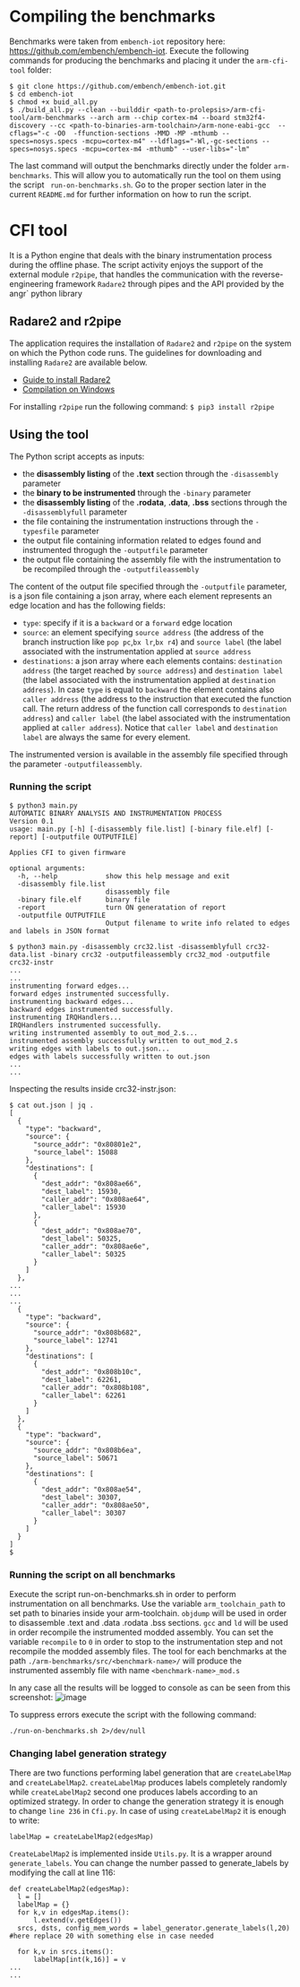 # Compiling the benchmarks
Benchmarks were taken from `embench-iot` repository here: https://github.com/embench/embench-iot.
Execute the following commands for producing the benchmarks and placing it under the `arm-cfi-tool` folder:
```
$ git clone https://github.com/embench/embench-iot.git
$ cd embench-iot
$ chmod +x buid_all.py
$ ./build_all.py --clean --builddir <path-to-prolepsis>/arm-cfi-tool/arm-benchmarks --arch arm --chip cortex-m4 --board stm32f4-discovery --cc <path-to-binaries-arm-toolchain>/arm-none-eabi-gcc  --cflags="-c -O0  -ffunction-sections -MMD -MP -mthumb --specs=nosys.specs -mcpu=cortex-m4" --ldflags="-Wl,-gc-sections --specs=nosys.specs -mcpu=cortex-m4 -mthumb" --user-libs="-lm"

```
The last command will output the benchmarks directly under the folder `arm-benchmarks`. This will allow you to automatically run the tool on them using the script ` run-on-benchmarks.sh`. Go to the proper section later in the current `README.md` for further information on how to run the script.


# CFI tool

It is a Python engine that deals with the binary instrumentation process during the offline phase.
The script activity enjoys the support of the external module `r2pipe`, that handles the communication with the reverse-engineering framework `Radare2` through pipes and the API provided by the angr` python library 

## Radare2 and r2pipe

The application requires the installation of `Radare2` and `r2pipe` on the system on which the Python code runs. The guidelines for downloading and installing `Radare2` are available below.

- [Guide to install Radare2](https://github.com/radareorg/radare2)
- [Compilation on Windows](https://radare.gitbooks.io/radare2book/content/first_steps/windows_compilation.html)

For installing `r2pipe` run the following command:
`$ pip3 install r2pipe`

## Using the tool

The Python script accepts as inputs:
- the **disassembly listing** of the **.text** section  through the `-disassembly` parameter
- the **binary to be instrumented** through the `-binary` parameter
- the **disassembly listing** of the **.rodata**, **.data**, **.bss** sections through the `-disassemblyfull` parameter
- the file containing the instrumentation instructions through the `-typesfile` parameter
- the output file containing information related to edges found and instrumented throgugh the `-outputfile` parameter
- the output file containing the assembly file with the instrumentation to be recompiled through the `-outputfileassembly`


The content of the output file specified through the `-outputfile` parameter, is a json file containing a json array, where each element represents an edge location and has the following fields:
- `type`: specify if it is a `backward` or a `forward` edge location
- `source`: an element specifying `source address` (the address of the branch instruction like `pop pc`,`bx lr`,`bx r4`) and `source label` (the label associated with the instrumentation applied at `source address`
- `destinations`: a json array where each elements contains: `destination address` (the target reached by `source address`) and `destination label` (the label associated with the instrumentation applied at `destination address`). In case `type` is equal to `backward` the element contains also `caller address` (the address to the instruction that executed the function call. The return address of the function call corresponds to `destination address`) and `caller label` (the label associated with the instrumentation applied at `caller address`). Notice that `caller label` and `destination label` are always the same for every element.

The instrumented version is available in the assembly file specified through the parameter `-outputfileassembly`.


### Running the script
```
$ python3 main.py
AUTOMATIC BINARY ANALYSIS AND INSTRUMENTATION PROCESS
Version 0.1
usage: main.py [-h] [-disassembly file.list] [-binary file.elf] [-report] [-outputfile OUTPUTFILE]

Applies CFI to given firmware

optional arguments:
  -h, --help            show this help message and exit
  -disassembly file.list
                        disassembly file
  -binary file.elf      binary file
  -report               turn ON generatation of report
  -outputfile OUTPUTFILE
                        Output filename to write info related to edges and labels in JSON format
```


```
$ python3 main.py -disassembly crc32.list -disassemblyfull crc32-data.list -binary crc32 -outputfileassembly crc32_mod -outputfile crc32-instr
...
...
instrumenting forward edges...
forward edges instrumented successfully.
instrumenting backward edges...
backward edges instrumented successfully.
instrumenting IRQHandlers...
IRQHandlers instrumented successfully.
writing instrumented assembly to out_mod_2.s...
instrumented assembly successfully written to out_mod_2.s
writing edges with labels to out.json...
edges with labels successfully written to out.json
...
...
```
Inspecting the results inside crc32-instr.json:
```
$ cat out.json | jq .
[
  {
    "type": "backward",
    "source": {
      "source_addr": "0x80801e2",
      "source_label": 15088
    },
    "destinations": [
      {
        "dest_addr": "0x808ae66",
        "dest_label": 15930,
        "caller_addr": "0x808ae64",
        "caller_label": 15930
      },
      {
        "dest_addr": "0x808ae70",
        "dest_label": 50325,
        "caller_addr": "0x808ae6e",
        "caller_label": 50325
      }
    ]
  },
...
...
...
  {
    "type": "backward",
    "source": {
      "source_addr": "0x808b682",
      "source_label": 12741
    },
    "destinations": [
      {
        "dest_addr": "0x808b10c",
        "dest_label": 62261,
        "caller_addr": "0x808b108",
        "caller_label": 62261
      }
    ]
  },
  {
    "type": "backward",
    "source": {
      "source_addr": "0x808b6ea",
      "source_label": 50671
    },
    "destinations": [
      {
        "dest_addr": "0x808ae54",
        "dest_label": 30307,
        "caller_addr": "0x808ae50",
        "caller_label": 30307
      }
    ]
  }
]
$
```

### Running the script on all benchmarks
Execute the script run-on-benchmarks.sh in order to perform instrumentation on all benchmarks. Use the variable `arm_toolchain_path` to set path to binaries inside your arm-toolchain. `objdump` will be used in order to disassemble .text and .data .rodata .bss sections. `gcc` and `ld` will be used in order recompile the instrumented modded assembly.
You can set the variable `recompile` to `0` in order to stop to the instrumentation step and not recompile the modded assembly files.
The tool for each benchmarks at the path `./arm-benchmarks/src/<benchmark-name>/` will produce the instrumented assembly file with name `<benchmark-name>_mod.s` 

In any case all the results will be logged to console as can be seen from this screenshot:
![image](https://user-images.githubusercontent.com/74059030/181766183-d95c2a93-b15f-47bc-b1df-c3b76f65a16e.png)

To suppress errors execute the script with the following command:
```
./run-on-benchmarks.sh 2>/dev/null
```

 ### Changing label generation strategy
 There are two functions performing label generation that are `createLabelMap` and `createLabelMap2`.  `createLabelMap` produces labels completely randomly while `createLabelMap2` second one produces labels according to an optimized strategy.
 In order to change the generation strategy it is enough to change `line 236` in `Cfi.py`. In case of using `createLabelMap2` it is enough to write:
  ```
  labelMap = createLabelMap2(edgesMap)
  ```
  `CreateLabelMap2` is implemented inside `Utils.py`. It is a wrapper around `generate_labels`. You can change the number passed to generate_labels by modifying the call at line 116:
  ```
  def createLabelMap2(edgesMap):
    l = []
    labelMap = {}
    for k,v in edgesMap.items():
        l.extend(v.getEdges())
    srcs, dsts, config_mem_words = label_generator.generate_labels(l,20)  #here replace 20 with something else in case needed

    for k,v in srcs.items():
        labelMap[int(k,16)] = v
...
  ...
  ```

